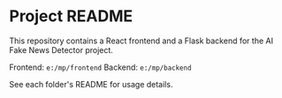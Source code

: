 # Project README

This repository contains a React frontend and a Flask backend for the AI Fake News Detector project.

Frontend: `e:/mp/frontend`
Backend: `e:/mp/backend`

See each folder's README for usage details.
